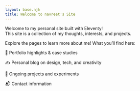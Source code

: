 ```yaml
---
layout: base.njk
title: Welcome to navreet's Site
---
```


Welcome to my personal site built with Eleventy!  
This site is a collection of my thoughts, interests, and projects.

Explore the pages to learn more about me!
What you’ll find here:

💼 Portfolio highlights & case studies

✍️ Personal blog on design, tech, and creativity

🎯 Ongoing projects and experiments

📬 Contact information
